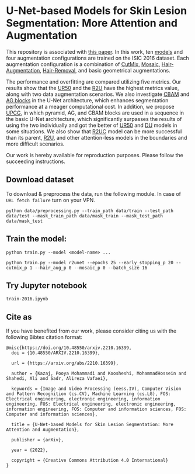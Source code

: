 # U-Net-based Models for Skin Lesion Segmentation: More Attention and Augmentation
This repository is associated with [this paper](https://arxiv.org/abs/2210.16399). In this work, ten [models](https://github.com/pooya-mohammadi/unet-skin-cancer/tree/master/models) and four augmentation configurations are trained on the ISIC 2016 dataset. Each augmentation configuration is a combination of [CutMix](https://github.com/pooya-mohammadi/unet-skin-cancer/blob/master/utils/combine_images.py), [Mosaic](https://github.com/pooya-mohammadi/unet-skin-cancer/blob/master/utils/mosaic.py), [Hair-Augmentation](https://github.com/pooya-mohammadi/unet-skin-cancer/blob/297e040ca5839a5578586d4c51acb649e66d5375/utils/hair_augmentation.py#L43), [Hair-Removal](https://github.com/pooya-mohammadi/unet-skin-cancer/blob/297e040ca5839a5578586d4c51acb649e66d5375/utils/hair_augmentation.py#L80), and basic geometrical augmentations. 

The performance and overfitting are compared utilizing five metrics. Our results show that the [UR50](https://github.com/pooya-mohammadi/unet-skin-cancer/blob/master/models/unet_res50.py) and the [R2U](https://github.com/pooya-mohammadi/unet-skin-cancer/blob/master/models/r2unet.py) have the highest metrics value, along with two data augmentation scenarios. We also investigate [CBAM](https://github.com/pooya-mohammadi/unet-skin-cancer/blob/master/utils/cbam.py) and [AG blocks](https://github.com/pooya-mohammadi/unet-skin-cancer/blob/master/utils/attentionGate.py) in the U-Net architecture, which enhances segmentation performance at a meager computational cost. In addition, we propose [UPCG](https://github.com/pooya-mohammadi/unet-skin-cancer/blob/master/models/unet_pyramid_cbam_gate.py), in which pyramid, AG, and CBAM blocks are used in a sequence in the basic U-Net architecture, which significantly surpasses the results of using the two individually and got the better of [UR50](https://github.com/pooya-mohammadi/unet-skin-cancer/blob/master/models/unet_res50.py) and [DU](https://github.com/pooya-mohammadi/unet-skin-cancer/blob/master/models/doubleunet.py) models in some situations. We also show that [R2UC](https://github.com/pooya-mohammadi/unet-skin-cancer/blob/master/models/r2unet_cbam.py) model can be more successful than its parent, [R2U](https://github.com/pooya-mohammadi/unet-skin-cancer/blob/master/models/r2unet.py), and other attention-less models in the boundaries and more difficult scenarios.

Our work is hereby available for reproduction purposes. Please follow the succeeding instructions.

## Download dataset
To download & preprocess the data, run the following module. In case of `URL fetch failure` turn on your VPN.
```
python data/preprocessing.py --train_path data/train --test_path data/test --mask_train_path data/mask_train --mask_test_path data/mask_test
```

## Train the model:

`python train.py --model <model-name> ...`

`python train.py --model r2unet --epochs 25 --early_stopping_p 20 --cutmix_p 1 --hair_aug_p 0 --mosaic_p 0 --batch_size 16`

## Try Jupyter notebook
`train-2016.ipynb`


## Cite as
If you have benefited from our work, please consider citing us with the following Bibtex citation format:

```
@misc{https://doi.org/10.48550/arxiv.2210.16399,
  doi = {10.48550/ARXIV.2210.16399},
  
  url = {https://arxiv.org/abs/2210.16399},
  
  author = {Kazaj, Pooya Mohammadi and Koosheshi, MohammadHossein and Shahedi, Ali and Sadr, Alireza Vafaei},
   
  keywords = {Image and Video Processing (eess.IV), Computer Vision and Pattern Recognition (cs.CV), Machine Learning (cs.LG), FOS: Electrical engineering, electronic engineering, information engineering, FOS: Electrical engineering, electronic engineering, information engineering, FOS: Computer and information sciences, FOS: Computer and information sciences},
  
  title = {U-Net-based Models for Skin Lesion Segmentation: More Attention and Augmentation},
  
  publisher = {arXiv},
  
  year = {2022},
  
  copyright = {Creative Commons Attribution 4.0 International}
}
```